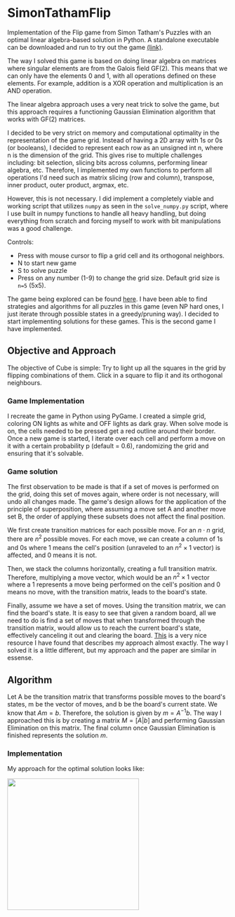 # SimonTathamFlip
Implementation of the Flip game from Simon Tatham's Puzzles with an optimal linear algebra-based solution in Python. A standalone executable can be downloaded and run to try out the game [(link)](https://github.com/JamilHaidar/SimonTathamFlip/raw/main/flip.exe).

The way I solved this game is based on doing linear algebra on matrices where singular elements are from the Galois field GF(2). This means that we can only have the elements 0 and 1, with all operations defined on these elements. For example, addition is a XOR operation and multiplication is an AND operation.

The linear algebra approach uses a very neat trick to solve the game, but this approach requires a functioning Gaussian Elimination algorithm that works with GF(2) matrices.

I decided to be very strict on memory and computational optimality in the representation of the game grid. Instead of having a 2D array with 1s or 0s (or booleans), I decided to represent each row as an unsigned int n, where n is the dimension of the grid.
This gives rise to multiple challenges including: bit selection, slicing bits across columns, performing linear algebra, etc. Therefore, I implemented my own functions to perform all operations I'd need such as matrix slicing (row and column), transpose, inner product, outer product, argmax, etc.

However, this is not necessary. I did implement a completely viable and working script that utilizes ``numpy`` as seen in the ``solve_numpy.py`` script, where I use built in numpy functions to handle all heavy handling, but doing everything from scratch and forcing myself to work with bit manipulations was a good challenge.

Controls:
- Press with mouse cursor to flip a grid cell and its orthogonal neighbors.
- N to start new game
- S to solve puzzle
- Press on any number (1-9) to change the grid size. Default grid size is ``n=5`` (5x5).

The game being explored can be found [here](https://www.chiark.greenend.org.uk/~sgtatham/puzzles/js/flip.html).
I have been able to find strategies and algorithms for all puzzles in this game (even NP hard ones, I just iterate through possible states in a greedy/pruning way). 
I decided to start implementing solutions for these games. This is the second game I have implemented.

## Objective and Approach
The objective of Cube is simple:
Try to light up all the squares in the grid by flipping combinations of them. Click in a square to flip it and its orthogonal neighbours.

### Game Implementation
I recreate the game in Python using PyGame. I created a simple grid, coloring ON lights as white and OFF lights as dark gray. When solve mode is on, the cells needed to be pressed get a red outline around their border.
Once a new game is started, I iterate over each cell and perform a move on it with a certain probability p (default = 0.6), randomizing the grid and ensuring that it's solvable.

### Game solution

The first observation to be made is that if a set of moves is performed on the grid, doing this set of moves again, where order is not necessary, will undo all changes made. The game's design allows for the application of the principle of superposition, where assuming a move set A and another move set B, the order of applying these subsets does not affect the final position.

We first create transition matrices for each possible move. For an $n \cdot n$ grid, there are $n^2$ possible moves. For each move, we can create a column of 1s and 0s where 1 means the cell's position (unraveled to an $n^2\times1$ vector) is affected, and 0 means it is not.

Then, we stack the columns horizontally, creating a full transition matrix. Therefore, multiplying a move vector, which would be an $n^2\times1$ vector where a 1 represents a move being performed on the cell's position and 0 means no move, with the transition matrix, leads to the board's state.

Finally, assume we have a set of moves. Using the transition matrix, we can find the board's state. It is easy to see that given a random board, all we need to do is find a set of moves that when transformed through the transition matrix, would allow us to reach the current board's state, effectively canceling it out and clearing the board.
[This](https://people.sc.fsu.edu/~jburkardt/classes/imps_2017/11_28/2690705.pdf) is a very nice resource I have found that describes my approach almost exactly. The way I solved it is a little different, but my approach and the paper are similar in essense. 

## Algorithm

Let A be the transition matrix that transforms possible moves to the board's states, m be the vector of moves, and b be the board's current state.
We know that $Am = b$. Therefore, the solution is given by $m = A^{-1}b$. The way I approached this is by creating a matrix $M = [A|b]$ and performing Gaussian Elimination on this matrix. The final column once Gaussian Elimination is finished represents the solution $m$.

### Implementation
My approach for the optimal solution looks like:

<img src="https://user-images.githubusercontent.com/60647115/212553902-a31dbc53-c6a0-4b68-8588-afee5444fe1b.gif" width="300" height="300">
